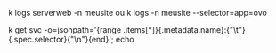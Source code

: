 k logs serverweb -n meusite ou k logs -n meusite --selector=app=ovo

k get svc -o=jsonpath='{range .items[*]}{.metadata.name}:{"\t"}{.spec.selector}{"\n"}{end}'; echo